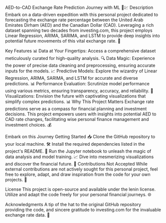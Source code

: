 AED-to-CAD Exchange Rate Prediction Journey with ML 💱💹
Description
Embark on a data-driven expedition with this personal project dedicated to forecasting the exchange rate percentage between the United Arab Emirates Dirham (AED) and the Canadian Dollar (CAD). Leveraging a rich dataset spanning two decades from investing.com, this project employs Linear Regression, ARIMA, SARIMA, and LSTM to provide deep insights into potential future movements of this vital exchange rate. 🚀

Key Features
📊 Data at Your Fingertips: Access a comprehensive dataset meticulously curated for high-quality analysis.
🔍 Data Magic: Experience the power of precise data cleaning and preprocessing, ensuring accurate inputs for the models.
📈 Predictive Models: Explore the wizardry of Linear Regression, ARIMA, SARIMA, and LSTM for accurate and diverse predictions.
📊 Performance Evaluation: Scrutinize model performance using various metrics, ensuring transparency, accuracy, and reliability.
🌟 Visualizations: Envision the future with captivating visualizations that simplify complex predictions. 📊
Why This Project Matters
Exchange rate predictions serve as a compass for financial planning and investment decisions. This project empowers users with insights into potential AED to CAD rate changes, facilitating wise personal finance management and investment choices. 💰

Embark on this Journey
Getting Started
📥 Clone the GitHub repository to your local machine.
🛠️ Install the required dependencies listed in the project's README.
🚀 Run the Jupyter notebook to unleash the magic of data analysis and model training.
📈 Dive into mesmerizing visualizations and discover the financial future. 💎
Contributions Not Accepted
While external contributions are not actively sought for this personal project, feel free to explore, adapt, and draw inspiration from the code for your own projects. 🌠

License
This project is open-source and available under the lenin license. Utilize and adapt the code freely for your personal financial journeys. 🌐

Acknowledgments
A tip of the hat to the original GitHub repository providing the code, and sincere gratitude to investing.com for the invaluable exchange rate data. 🙌

